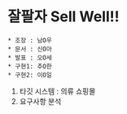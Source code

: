 # 잘팔자 Sell Well!!
```
* 조장 : 남O우
* 문서 : 신O아
* 발표 : 오O세
* 구현1: 추O한
* 구현2: 이O일
```
1. 타깃 시스템 : 의류 쇼핑몰
1. 요구사항 분석
